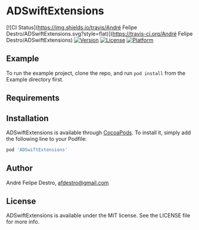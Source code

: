 # ADSwiftExtensions

[![CI Status](https://img.shields.io/travis/André Felipe Destro/ADSwiftExtensions.svg?style=flat)](https://travis-ci.org/André Felipe Destro/ADSwiftExtensions)
[![Version](https://img.shields.io/cocoapods/v/ADSwiftExtensions.svg?style=flat)](https://cocoapods.org/pods/ADSwiftExtensions)
[![License](https://img.shields.io/cocoapods/l/ADSwiftExtensions.svg?style=flat)](https://cocoapods.org/pods/ADSwiftExtensions)
[![Platform](https://img.shields.io/cocoapods/p/ADSwiftExtensions.svg?style=flat)](https://cocoapods.org/pods/ADSwiftExtensions)

## Example

To run the example project, clone the repo, and run `pod install` from the Example directory first.

## Requirements

## Installation

ADSwiftExtensions is available through [CocoaPods](https://cocoapods.org). To install
it, simply add the following line to your Podfile:

```ruby
pod 'ADSwiftExtensions'
```

## Author

André Felipe Destro, afdestro@gmail.com

## License

ADSwiftExtensions is available under the MIT license. See the LICENSE file for more info.
